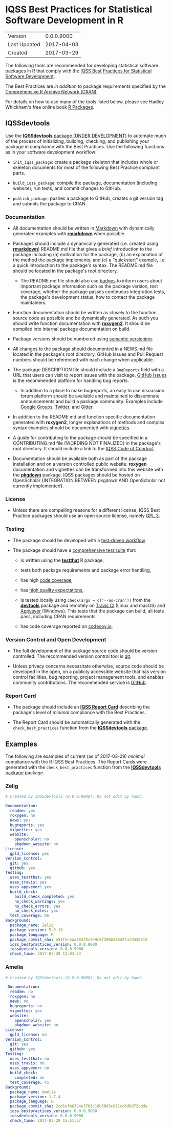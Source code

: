 # IQSS Best Practices for Statistical Software Development in R

|              |                     |
| ------------ | ------------------- |
| Version      | 0.0.0.9000          |
| Last Updated | 2017-04-03          |
| Created      | 2017-03-29          |

The following tools are recommended for developing statistical software packages in R that comply with the [IQSS Best Practices for Statistical Software Development](https://github.com/IQSS/social_science_software_toolkit/blob/master/iqss_sss_best_practices.md).

The Best Practices are *in addition to* package requirements specified by the [Comprehensive R Archive Network (CRAN)](https://cran.r-project.org/doc/manuals/r-release/R-exts.html).

For details on how to use many of the tools listed below, please see Hadley Whickham's free online book [R Packages](http://r-pkgs.had.co.nz/).

## IQSSdevtools

Use the [**IQSSdevtools** package (UNDER DEVELOPMENT)](https://github.com/IQSS/IQSSdevtools) to automate much of the process of initializing, building, checking, and publishing your package in compliance with the Best Practices. Use the following functions as in your software development workflow:

-   `init_iqss_package`: create a package skeleton that includes whole or skeleton documents for most of the following Best Practice compliant parts.

-   `build_iqss_package`: compile the package, documentation (including website), run tests, and commit changes to GitHub.

-   `publish_package`: pushes a package to GitHub, creates a git version tag and submits the package to CRAN.

### Documentation

-   All documentation should be written in [Markdown](https://en.wikipedia.org/wiki/Markdown) with dynamically generated examples with [**rmarkdown**](http://rmarkdown.rstudio.com/) when possible.

-   Packages should include a dynamically generated (i.e. created using [**rmarkdown**](http://rmarkdown.rstudio.com/)) README.md file that gives a *brief* introduction to the package including (a) motivation for the package, (b) an explanation of the method the package implements, and (c) a "quickstart" example, i.e. a quick introduction to the package's syntax. The README.md file should be located in the package's root directory.

    +   The README.md file should also use [badges](https://shields.io/) to inform users about important package information such as the package version, test coverage, whether the package passes continuous integration tests, the package's development status, how to contact the package maintainers.

-   Function documentation should be written as closely to the function source code as possible and be dynamically generated. As such you should write function documentation with [**roxygen2**](https://cran.r-project.org/web/packages/roxygen2/vignettes/roxygen2.html). It should be compiled into internal package documentation on build.

-   Package versions should be numbered using [semantic versioning](http://semver.org/.).

-   All changes to the package should documented in a NEWS.md file located in the package's root directory. GitHub Issues and Pull Request numbers should be referenced with each change when applicable.

-   The package DESCRIPTION file should include a `BugReports` field with a URL that users can visit to report issues with the package. [GitHub Issues](https://guides.github.com/features/issues/) is the recommended platform for handling bug reports.

    +   In addition to a place to make bugreports, an easy to use discussion forum platform should be available and maintained to disseminate announcements and build a package community. Examples include [Google Groups](https://groups.google.com), [Twitter](https://twitter.com/), and [Gitter](https://gitter.im).

-   In addition to the README.md and function specific documentation generated with **roxygen2**, longer explanations of methods and complex syntax examples should be documented with [vignettes](http://r-pkgs.had.co.nz/vignettes.html).

-   A guide for contributing to the package should be specified in a CONTRIBUTING.md file {WORDING NOT FINALIZED} in the package's root directory. It should include a link to the [IQSS Code of Conduct](https://github.com/IQSS/social_science_software_toolkit/blob/master/contributing/iqss_code_of_conduct.md).

-   Documentation should be available both as part of the package installation and on a version controlled public website. **roxygen** documentation and vignettes can be transformed into this website with the [**pkgdown**](https://github.com/hadley/pkgdown) package. IQSS packages should be hosted on OpenScholar {INTEGRATION BETWEEN pkgdown AND OpenScholar not currently implemented}.

### License

-   Unless there are compelling reasons for a different license, IQSS Best Practice packages should use an open source license, namely [GPL 3](https://www.gnu.org/licenses/gpl-3.0.en.html).

### Testing

-   The package should be developed with a [test-driven workflow](https://github.com/IQSS/social_science_software_toolkit/blob/master/testing/recommended_testing_tools_R.md#development-process).


-   The package should have a [comprehensive test suite](https://github.com/IQSS/social_science_software_toolkit/blob/master/testing/recommended_testing_tools_R.md) that:

    +   is written using the [**testthat**](https://CRAN.R-project.org/package=testthat) R package,

    +   tests both package requirements and package error handling,

    +   has high [code coverage](https://en.wikipedia.org/wiki/Code_coverage),

    +   has [high quality expectations](https://github.com/IQSS/social_science_software_toolkit/blob/master/testing/recommended_testing_tools_R.md#what-is-a-high-quality-test),

    +   is tested locally using `check(args = c('--as-cran'))` from the [**devtools**](https://CRAN.R-project.org/package=devtools) package and remotely on [Travis CI](https://travis-ci.org/) (Linux and macOS) and [Appveyor](https://www.appveyor.com/) (Windows). This tests that the package can build, all tests pass, including CRAN requirements.

    +   has code coverage reported on [codecov.io](https://codecov.io/).


### Version Control and Open Development

-   The full development of the package source code should be version controlled. The recommended version control tool is [git](https://git-scm.com/).

-   Unless privacy concerns necessitate otherwise, source code should be developed in the open, on a publicly accessible website that has version control facilities, bug reporting, project management tools, and enables community contributions. The recommended service is [GitHub](https://github.com/).

### Report Card

-   The package should include an [**IQSS Report Card**](https://github.com/IQSS/social_science_software_toolkit/blob/master/report_card/iqss_report_card_spec.md) describing the package's level of *minimal* compliance with the Best Practices.

-   The Report Card should be automatically generated with the `check_best_practices` function from the [**IQSSdevtools** package](https://github.com/IQSS/IQSSdevtools).


## Examples

The following are examples of current (as of 2017-03-29) *minimal* compliance with the R IQSS Best Practices. The Report Cards were generated with the `check_best_practices` function from the [**IQSSdevtools** package](https://github.com/IQSS/IQSSdevtools) package.

### Zelig

```yaml
# Created by IQSSdevtools (0.0.0.9000). Do not edit by hand.

Documentation:
  readme: yes
  roxygen: no
  news: yes
  bugreports: yes
  vignettes: yes
  website:
    openscholar: no
    pkgdown_website: no
License:
  gpl3_license: yes
Version_Control:
  git: yes
  github: yes
Testing:
  uses_testthat: yes
  uses_travis: yes
  uses_appveyor: yes
  build_check:
    build_check_completed: yes
    no_check_warnings: yes
    no_check_errors: yes
    no_check_notes: yes
  test_coverage: 86
Background:
  package_name: Zelig
  package_version: 5.0-18
  package_language: R
  package_commit_sha: e51feceaa484f8c9e9c6f206b38542fafd438e15
  iqss_bestpractices_version: 0.0.0.9000
  iqssdevtools_version: 0.0.0.9000
  check_time: 2017-03-29 12:03:23
```

### Amelia


```yaml
# Created by IQSSdevtools (0.0.0.9000). Do not edit by hand.

 Documentation:
  readme: no
  roxygen: no
  news: no
  bugreports: no
  vignettes: yes
  website:
    openscholar: yes
    pkgdown_website: no
License:
  gpl3_license: no
Version_Control:
  git: yes
  github: yes
Testing:
  uses_testthat: no
  uses_travis: no
  uses_appveyor: no
  build_check:
    completed: no
  test_coverage: 45
Background:
  package_name: Amelia
  package_version: 1.7.4
  package_language: R
  package_commit_sha: 2cd1efb6324e3761c10b5063c811cc6d6d72cdda
  iqss_bestpractices_version: 0.0.0.9000
  iqssdevtools_version: 0.0.0.9000
  check_time: 2017-03-29 15:51:57
```
